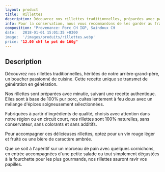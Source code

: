```yaml
---
layout: product
title:  Rillettes
description: Découvrez nos rillettes traditionnelles, préparées avec passion selon une recette héritée de notre arrière-grand-père, offrant une texture fondante et un goût authentique qui vous transporte instantanément dans les délices de la cuisine artisanale.
info: Pour la conservation, nous vous recommandons de les garder au frais à 4° max.<br/>Après ouverture, elle se conserve environ 5 à 15 jours.
composition: "Provenance: Porc CH IGP, Saindoux CH
date:   2018-01-01 15:01:35 +0300
image:  '/images/produits/rillettes.webp'
price: "12.00 chf le pot de 160g"
---
```


## Description

Découvrez nos rillettes traditionnelles, héritées de notre arrière-grand-père, un boucher passionné de cuisine. Cette recette unique se transmet de génération en génération.

Nos rillettes sont préparées avec minutie, suivant une recette authentique. Elles sont à base de 100% pur porc, cuites lentement à feu doux avec un mélange d'épices soigneusement sélectionnées.

Fabriquées à partir d'ingrédients de qualité, choisis avec attention dans notre région ou en circuit court, nos rillettes sont 100% naturelles, sans conservateur, sans colorants et sans additifs.

Pour accompagner ces délicieuses rillettes, optez pour un vin rouge léger et fruité ou une bière de caractère ambrée.

Que ce soit à l'apéritif sur un morceau de pain avec quelques cornichons, en entrée accompagnées d'une petite salade ou tout simplement dégustées à la fourchette pour les plus gourmands, nos rillettes sauront ravir vos papilles.